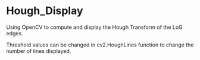 # Hough_Display
Using OpenCV to compute and display the Hough Transform of the LoG edges.

Threshold values can be changed in cv2.HoughLines function to change the number of lines displayed. 

